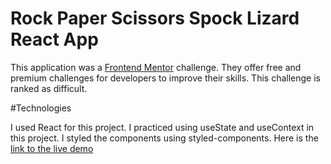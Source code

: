 # Rock Paper Scissors Spock Lizard React App

This application was a [Frontend Mentor](https://www.frontendmentor.io) challenge. They offer free and premium challenges for developers to improve their skills. This challenge is ranked as difficult.

#Technologies

I used React for this project. I practiced using useState and useContext in this project. I styled the components using styled-components.
Here is the [link to the live demo](https://rafawelsh.github.io/RPS-FMio/)
